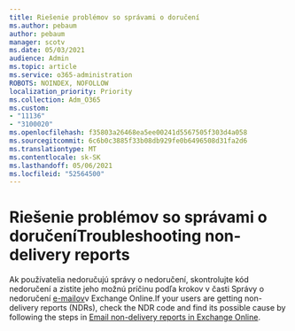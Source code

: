```yaml
---
title: Riešenie problémov so správami o doručení
ms.author: pebaum
author: pebaum
manager: scotv
ms.date: 05/03/2021
audience: Admin
ms.topic: article
ms.service: o365-administration
ROBOTS: NOINDEX, NOFOLLOW
localization_priority: Priority
ms.collection: Adm_O365
ms.custom:
- "11136"
- "3100020"
ms.openlocfilehash: f35803a26468ea5ee00241d5567505f303d4a058
ms.sourcegitcommit: 6c6b0c3885f33b08db929fe0b6496508d31fa2d6
ms.translationtype: MT
ms.contentlocale: sk-SK
ms.lasthandoff: 05/06/2021
ms.locfileid: "52564500"
---
```

# <a name="troubleshooting-non-delivery-reports"></a><span data-ttu-id="3b64e-102">Riešenie problémov so správami o doručení</span><span class="sxs-lookup"><span data-stu-id="3b64e-102">Troubleshooting non-delivery reports</span></span>

<span data-ttu-id="3b64e-103">Ak používatelia nedoručujú správy o nedoručení, skontrolujte kód nedoručení a zistite jeho možnú príčinu podľa krokov v časti Správy o nedoručení [e-mailov](https://docs.microsoft.com/exchange/mail-flow-best-practices/non-delivery-reports-in-exchange-online/non-delivery-reports-in-exchange-online)v Exchange Online.</span><span class="sxs-lookup"><span data-stu-id="3b64e-103">If your users are getting non-delivery reports (NDRs), check the NDR code and find its possible cause by following the steps in [Email non-delivery reports in Exchange Online](https://docs.microsoft.com/exchange/mail-flow-best-practices/non-delivery-reports-in-exchange-online/non-delivery-reports-in-exchange-online).</span></span>